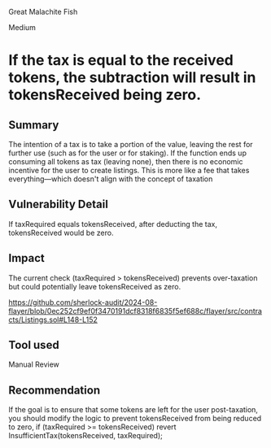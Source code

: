 Great Malachite Fish

Medium

# If the tax is equal to the received tokens, the subtraction will result in tokensReceived being zero.

## Summary
The intention of a tax is to take a portion of the value, leaving the rest for further use (such as for the user or for staking). If the function ends up consuming all tokens as tax (leaving none), then there is no economic incentive for the user to create listings. This is more like a fee that takes everything—which doesn't align with the concept of taxation
## Vulnerability Detail
If taxRequired equals tokensReceived, after deducting the tax, tokensReceived would be zero.
## Impact
The current check (taxRequired > tokensReceived) prevents over-taxation but could potentially leave tokensReceived as zero.

https://github.com/sherlock-audit/2024-08-flayer/blob/0ec252cf9ef0f3470191dcf8318f6835f5ef688c/flayer/src/contracts/Listings.sol#L148-L152
## Tool used

Manual Review

## Recommendation
If the goal is to ensure that some tokens are left for the user post-taxation, you should modify the logic to prevent tokensReceived from being reduced to zero,
    if (taxRequired >= tokensReceived) revert InsufficientTax(tokensReceived, taxRequired);

